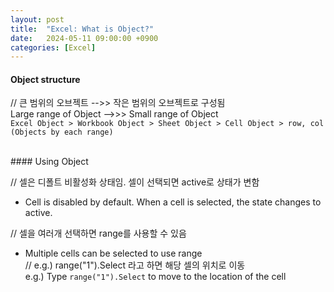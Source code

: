 ```yaml
---
layout: post
title:  "Excel: What is Object?"
date:   2024-05-11 09:00:00 +0900
categories: [Excel]
---
```


#### Object structure   
   
// 큰 범위의 오브젝트 -->> 작은 범위의 오브젝트로 구성됨   
Large range of Object -->>> Small range of Object   
`Excel Object > Workbook Object > Sheet Object > Cell Object > row, col (Objects by each range)`   
   
<br />
#### Using Object   
   
// 셀은 디폴트 비활성화 상태임. 셀이 선택되면 active로 상태가 변함   
- Cell is disabled by default. When a cell is selected, the state changes to active.   
   
// 셀을 여러개 선택하면 range를 사용할 수 있음   
- Multiple cells can be selected to use range   
  // e.g.) range("1").Select 라고 하면 해당 셀의 위치로 이동   
  e.g.) Type `range("1").Select` to move to the location of the cell   
